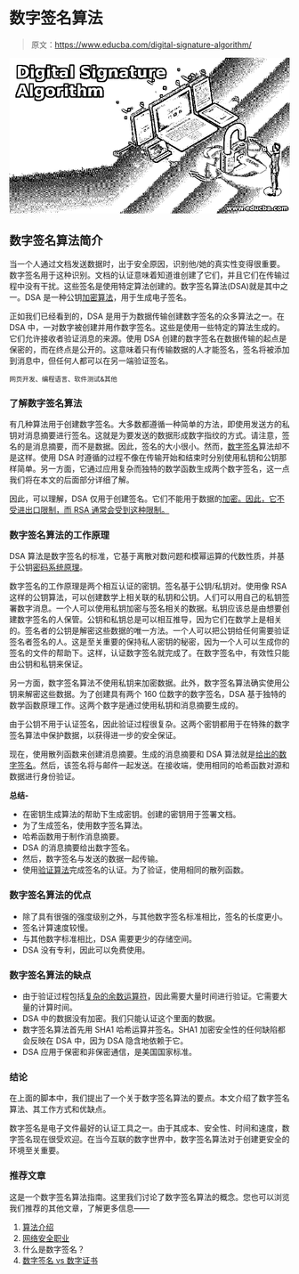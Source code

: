 # 数字签名算法

> 原文：<https://www.educba.com/digital-signature-algorithm/>

![Digital Signature Algorithm](img/69e21d677a4d3d0b20a742a3f007ccbb.png)



## 数字签名算法简介

当一个人通过文档发送数据时，出于安全原因，识别他/她的真实性变得很重要。数字签名用于这种识别。文档的认证意味着知道谁创建了它们，并且它们在传输过程中没有干扰。这些签名是使用特定算法创建的。数字签名算法(DSA)就是其中之一。DSA 是一种公钥[加密算法](https://www.educba.com/encryption-algorithm/)，用于生成电子签名。

正如我们已经看到的，DSA 是用于为数据传输创建数字签名的众多算法之一。在 DSA 中，一对数字被创建并用作数字签名。这些是使用一些特定的算法生成的。它们允许接收者验证消息的来源。使用 DSA 创建的数字签名在数据传输的起点是保密的，而在终点是公开的。这意味着只有传输数据的人才能签名，签名将被添加到消息中，但任何人都可以在另一端验证签名。

<small>网页开发、编程语言、软件测试&其他</small>

### 了解数字签名算法

有几种算法用于创建数字签名。大多数都遵循一种简单的方法，即使用发送方的私钥对消息摘要进行签名。这就是为要发送的数据形成数字指纹的方式。请注意，签名的是消息摘要，而不是数据。因此，签名的大小很小。然而，[数字签名](https://www.educba.com/digital-signature-types/)算法却不是这样。使用 DSA 时遵循的过程不像在传输开始和结束时分别使用私钥和公钥那样简单。另一方面，它通过应用复杂而独特的数学函数生成两个数字签名，这一点我们将在本文的后面部分详细了解。

因此，可以理解，DSA 仅用于创建签名。它们不能用于数据的[加密。因此，它不受进出口限制，而 RSA 通常会受到这种限制。](https://www.educba.com/cryptography-vs-encryption/)

### 数字签名算法的工作原理

DSA 算法是数字签名的标准，它基于离散对数问题和模幂运算的代数性质，并基于公钥[密码系统原理](https://www.educba.com/cryptosystems/)。

数字签名的工作原理是两个相互认证的密钥。签名基于公钥/私钥对。使用像 RSA 这样的公钥算法，可以创建数学上相关联的私钥和公钥。人们可以用自己的私钥签署数字消息。一个人可以使用私钥加密与签名相关的数据。私钥应该总是由想要创建数字签名的人保管。公钥和私钥总是可以相互推导，因为它们在数学上是相关的。签名者的公钥是解密这些数据的唯一方法。一个人可以把公钥给任何需要验证签名者签名的人。这是至关重要的保持私人密钥的秘密，因为一个人可以生成你的签名的文件的帮助下。这样，认证数字签名就完成了。在数字签名中，有效性只能由公钥和私钥来保证。

另一方面，数字签名算法不使用私钥来加密数据。此外，数字签名算法确实使用公钥来解密这些数据。为了创建具有两个 160 位数字的数字签名，DSA 基于独特的数学函数原理工作。这两个数字是通过使用私钥和消息摘要生成的。

由于公钥不用于认证签名，因此验证过程很复杂。这两个密钥都用于在特殊的数字签名算法中保护数据，以获得进一步的安全保证。

现在，使用散列函数来创建消息摘要。生成的消息摘要和 DSA 算法就是[给出的数字签名](https://www.educba.com/digital-signature-cryptography/)。然后，该签名将与邮件一起发送。在接收端，使用相同的哈希函数对源和数据进行身份验证。

**总结-**

*   在密钥生成算法的帮助下生成密钥。创建的密钥用于签署文档。
*   为了生成签名，使用数字签名算法。
*   哈希函数用于制作消息摘要。
*   DSA 的消息摘要给出数字签名。
*   然后，数字签名与发送的数据一起传输。
*   使用[验证算法](https://www.educba.com/algorithm-in-programming/)完成签名的认证。为了验证，使用相同的散列函数。

### 数字签名算法的优点

*   除了具有很强的强度级别之外，与其他数字签名标准相比，签名的长度更小。
*   签名计算速度较慢。
*   与其他数字标准相比，DSA 需要更少的存储空间。
*   DSA 没有专利，因此可以免费使用。

### 数字签名算法的缺点

*   由于验证过程包括[复杂的余数运算符](https://www.educba.com/python-remainder-operator/)，因此需要大量时间进行验证。它需要大量的计算时间。
*   DSA 中的数据没有加密。我们只能认证这个里面的数据。
*   数字签名算法首先用 SHA1 哈希运算并签名。SHA1 加密安全性的任何缺陷都会反映在 DSA 中，因为 DSA 隐含地依赖于它。
*   DSA 应用于保密和非保密通信，是美国国家标准。

### 结论

在上面的脚本中，我们提出了一个关于数字签名算法的要点。本文介绍了数字签名算法、其工作方式和优缺点。

数字签名是电子文件最好的认证工具之一。由于其成本、安全性、时间和速度，数字签名现在很受欢迎。在当今互联的数字世界中，数字签名算法对于创建更安全的环境至关重要。

### 推荐文章

这是一个数字签名算法指南。这里我们讨论了数字签名算法的概念。您也可以浏览我们推荐的其他文章，了解更多信息——

1.  [算法介绍](https://www.educba.com/introduction-to-algorithm/)
2.  [网络安全职业](https://www.educba.com/careers-in-cyber-security/)
3.  什么是数字签名？
4.  [数字签名 vs 数字证书](https://www.educba.com/digital-signature-vs-digital-certificate/)





